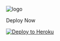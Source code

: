 ![logo](https://telegra.ph/file/de993c9da42434e44fdb3.jpg)

Deploy Now

<p align="left"><a href="https://heroku.com/deploy?template=https://github.com/AbuUciha/UcihaItachi/tree/sql-extended"> <img src="https://www.herokucdn.com/deploy/button.svg" alt="Deploy to Heroku" /></a></p>
